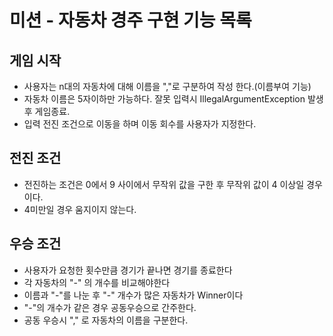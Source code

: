 # 미션 - 자동차 경주 구현 기능 목록

## 게임 시작

- 사용자는 n대의 자동차에 대해 이름을 ","로 구분하여 작성 한다.(이름부여 기능)
- 자동차 이름은 5자이하만 가능하다. 잘못 입력시 IllegalArgumentException 발생 후 게임종료.
- 입력 전진 조건으로 이동을 하며 이동 회수를 사용자가 지정한다.

## 전진 조건

- 전진하는 조건은 0에서 9 사이에서 무작위 값을 구한 후 무작위 값이 4 이상일 경우이다.
- 4미만일 경우 움지이지 않는다.

## 우승 조건

- 사용자가 요청한 횟수만큼 경기가 끝나면 경기를 종료한다
- 각 자동차의 "-" 의 개수를 비교해야한다
- 이름과 "-"를 나눈 후 "-" 개수가 많은 자동차가 Winner이다
- "-"의 개수가 같은 경우 공동우승으로 간주한다.
- 공동 우승시 "," 로 자동차의 이름을 구분한다.
